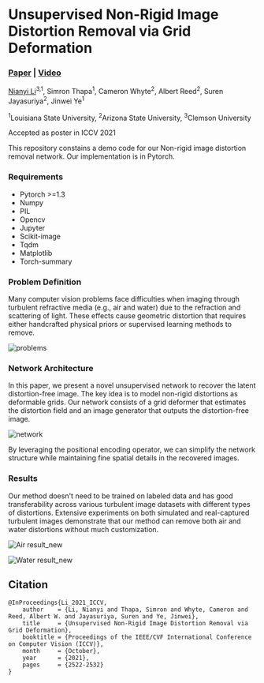 # Unsupervised Non-Rigid Image Distortion Removal via Grid Deformation

### [**Paper**](https://openaccess.thecvf.com/content/ICCV2021/papers/Li_Unsupervised_Non-Rigid_Image_Distortion_Removal_via_Grid_Deformation_ICCV_2021_paper.pdf) | [**Video**](https://youtu.be/aeJkb5u0Cb8)

[Nianyi Li](https://nianyil.people.clemson.edu/)<sup>3,1</sup>, Simron Thapa<sup>1</sup>, Cameron Whyte<sup>2</sup>, Albert Reed<sup>2</sup>, Suren Jayasuriya<sup>2</sup>, Jinwei Ye<sup>1</sup>

<sup>1</sup>Louisiana State University,         <sup>2</sup>Arizona State University,         <sup>3</sup>Clemson University

Accepted as poster in ICCV 2021

This repository constains a demo code for our Non-rigid image distortion removal network. Our implementation is in Pytorch.
### Requirements
- Pytorch >=1.3
- Numpy
- PIL
- Opencv
- Jupyter 
- Scikit-image
- Tqdm
- Matplotlib
- Torch-summary


<!-- ![teaser](https://user-images.githubusercontent.com/22784070/129606461-13390c92-9e59-4f0f-8fad-e2111e7ada24.png){:height="20%" width="20%"} -->
<!--- This isn't commented out 
<img src="https://user-images.githubusercontent.com/22784070/129606461-13390c92-9e59-4f0f-8fad-e2111e7ada24.png" width="70%" height="70%"> --->



### Problem Definition
Many computer vision problems face difficulties when imaging through turbulent refractive media (e.g., air and water) due to the refraction and scattering of light. These effects cause geometric distortion that requires either handcrafted physical priors or supervised learning methods to remove. 

![problems](https://user-images.githubusercontent.com/22784070/137431727-b960e88a-f158-4abd-bebe-070c65731dc4.gif)

### Network Architecture
In this paper, we present a novel unsupervised network to recover the latent distortion-free image. The key idea is to model non-rigid distortions as deformable grids. Our network consists of a grid deformer that estimates the distortion field and an image generator that outputs the distortion-free image. 

![network](https://user-images.githubusercontent.com/22784070/137433546-753f48d2-c8eb-4778-9c5a-0e957b50327d.png)

By leveraging the positional encoding operator, we can simplify the network structure while maintaining fine spatial details in the recovered images. 


### Results

Our method doesn't need to be trained on labeled data and has good transferability across various turbulent image datasets with different types of distortions. Extensive experiments on both simulated and real-captured turbulent images demonstrate that our method can remove both air and water distortions without much customization.


![Air result_new](https://user-images.githubusercontent.com/22784070/137434314-75897f73-0a1c-4a0c-92f3-08cdf44093ac.gif)

![Water result_new](https://user-images.githubusercontent.com/22784070/137434589-4c65647a-3e96-4ca9-aea6-7dffb46e0fd5.gif)

## Citation

```
@InProceedings{Li_2021_ICCV,
    author    = {Li, Nianyi and Thapa, Simron and Whyte, Cameron and Reed, Albert W. and Jayasuriya, Suren and Ye, Jinwei},
    title     = {Unsupervised Non-Rigid Image Distortion Removal via Grid Deformation},
    booktitle = {Proceedings of the IEEE/CVF International Conference on Computer Vision (ICCV)},
    month     = {October},
    year      = {2021},
    pages     = {2522-2532}
}
```


